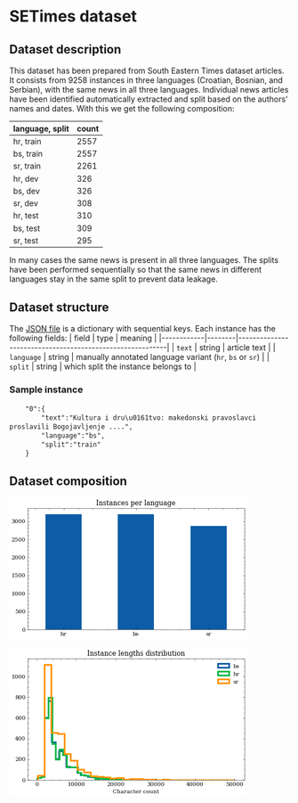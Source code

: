# SETimes dataset

## Dataset description

This dataset has been prepared from South Eastern Times dataset articles. It consists from 9258 instances in three languages (Croatian, Bosnian, and Serbian), with the same news in all three languages. Individual news articles have been identified automatically extracted and split based on the authors' names and dates. With this we get the following composition:

| language, split | count |
|-----------------|-------|
| hr, train       | 2557  |
| bs, train       | 2557  |
| sr, train       | 2261  |
| hr, dev         | 326   |
| bs, dev         | 326   |
| sr, dev         | 308   |
| hr, test        | 310   |
| bs, test        | 309   |
| sr, test        | 295   |

In many cases the same news is present in all three languages. The splits have been performed sequentially so that the same news in different languages stay in the same split to prevent data leakage.


## Dataset structure

The [JSON file](SETimes.json) is a dictionary with sequential keys. Each instance has the following fields:
| field      | type   | meaning                                                  |
|------------|--------|----------------------------------------------------------|
| `text`     | string | article text                                             |
| `language` | string | manually annotated language variant (`hr`, `bs` or `sr`) |
| `split`    | string | which split the instance belongs to                      |

### Sample instance
```
    "0":{
        "text":"Kultura i dru\u0161tvo: makedonski pravoslavci proslavili Bogojavljenje ....",
        "language":"bs",
        "split":"train"
    }
```

## Dataset composition

![](images/instances_per_language.png)

![](images/distributions.png)
